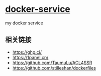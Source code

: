 # [docker-service](https://github.com/TaumuLu/docker-service)

my docker service

## 相关链接

- https://ghp.ci/
- https://1panel.cn/
- https://github.com/TaumuLu/ACL4SSR
- https://github.com/stilleshan/dockerfiles
